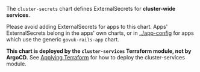The `cluster-secrets` chart defines ExternalSecrets for **cluster-wide services**.

Please avoid adding ExternalSecrets for apps to this chart. Apps'
ExternalSecrets belong in the apps' own charts, or in
[../app-config](../app-config) for apps which use the generic
`govuk-rails-app` chart.

**This chart is deployed by the `cluster-services` Terraform module, not by
ArgoCD.** See [Applying Terraform] for how to deploy the cluster-services
module.

[Applying Terraform]: https://github.com/alphagov/govuk-infrastructure/blob/main/terraform/docs/applying-terraform.md

